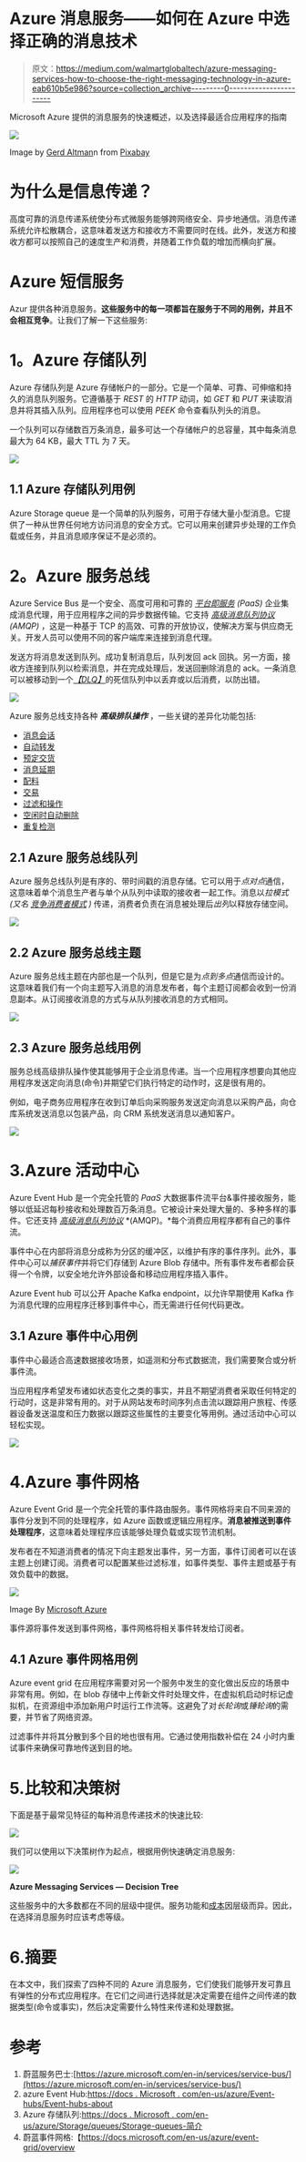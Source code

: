 # Azure 消息服务——如何在 Azure 中选择正确的消息技术

> 原文：<https://medium.com/walmartglobaltech/azure-messaging-services-how-to-choose-the-right-messaging-technology-in-azure-eab610b5e986?source=collection_archive---------0----------------------->

Microsoft Azure 提供的消息服务的快速概述，以及选择最适合应用程序的指南

![](img/90a176cc755ba572606e1379bea1ca81.png)

Image by [Gerd Altman](https://pixabay.com/users/geralt-9301/?utm_source=link-attribution&utm_medium=referral&utm_campaign=image&utm_content=4610699)n from [Pixabay](https://pixabay.com/photos/away-feet-shoes-road-surface-4610699/)

# **为什么是信息传递？**

高度可靠的消息传递系统使分布式微服务能够跨网络安全、异步地通信。消息传递系统允许松散耦合，这意味着发送方和接收方不需要同时在线。此外，发送方和接收方都可以按照自己的速度生产和消费，并随着工作负载的增加而横向扩展。

# **Azure 短信服务**

Azur 提供各种消息服务。**这些服务中的每一项都旨在服务于不同的用例，并且不会相互竞争**。让我们了解一下这些服务:

# **1。Azure 存储队列**

Azure 存储队列是 Azure 存储帐户的一部分。它是一个简单、可靠、可伸缩和持久的消息队列服务。它遵循基于 *REST* 的 *HTTP* 动词，如 *GET* 和 *PUT* 来读取消息并将其插入队列。应用程序也可以使用 *PEEK* 命令查看队列头的消息。

一个队列可以存储数百万条消息，最多可达一个存储帐户的总容量，其中每条消息最大为 64 KB，最大 TTL 为 7 天。

![](img/339797c5e091d539d918d54070e0c091.png)

## 1.1 Azure 存储队列用例

Azure Storage queue 是一个简单的队列服务，可用于存储大量小型消息。它提供了一种从世界任何地方访问消息的安全方式。它可以用来创建异步处理的工作负载或任务，并且消息顺序保证不是必须的。

# **2。Azure 服务总线**

Azure Service Bus 是一个安全、高度可用和可靠的 [*平台即服务*](https://azure.microsoft.com/en-in/overview/what-is-paas/) *(PaaS)* 企业集成消息代理，用于应用程序之间的异步数据传输。它支持 [*高级消息队列协议*](https://en.wikipedia.org/wiki/Advanced_Message_Queuing_Protocol) *(AMQP)* ，这是一种基于 TCP 的高效、可靠的开放协议，使解决方案与供应商无关。开发人员可以使用不同的客户端库来连接到消息代理。

发送方将消息发送到队列。成功复制消息后，队列发回 ack 回执。另一方面，接收方连接到队列以检索消息，并在完成处理后，发送回删除消息的 ack。一条消息可以被移动到一个[*【DLQ】*](https://docs.microsoft.com/en-us/azure/service-bus-messaging/service-bus-dead-letter-queues)的死信队列中以丢弃或以后消费，以防出错。

![](img/d51df477b51c9c647962b79184c5d719.png)

Azure 服务总线支持各种 ***高级排队操作*** ，一些关键的差异化功能包括:

*   [消息会话](https://docs.microsoft.com/en-us/azure/service-bus-messaging/message-sessions)
*   [自动转发](https://docs.microsoft.com/en-us/azure/service-bus-messaging/service-bus-auto-forwarding)
*   [预定交货](https://docs.microsoft.com/en-us/azure/service-bus-messaging/message-sequencing#scheduled-messages)
*   [消息延期](https://docs.microsoft.com/en-us/azure/service-bus-messaging/message-deferral)
*   [配料](https://docs.microsoft.com/en-us/azure/service-bus-messaging/service-bus-performance-improvements#client-side-batching)
*   [交易](https://docs.microsoft.com/en-us/azure/service-bus-messaging/service-bus-transactions)
*   [过滤和操作](https://docs.microsoft.com/en-us/azure/service-bus-messaging/topic-filters)
*   [空闲时自动删除](https://docs.microsoft.com/en-us/dotnet/api/microsoft.servicebus.messaging.queuedescription.autodeleteonidle)
*   [重复检测](https://docs.microsoft.com/en-us/azure/service-bus-messaging/duplicate-detection)

## 2.1 Azure 服务总线队列

Azure 服务总线队列是有序的、带时间戳的消息存储。它可以用于*点对点*通信，这意味着单个消息生产者与单个从队列中读取的接收者一起工作。消息以*拉模式(又名* [*竞争消费者模式*](https://docs.microsoft.com/en-us/azure/architecture/patterns/competing-consumers) *)* 传递，消费者负责在消息被处理后*出列*以释放存储空间。

![](img/64b928dc99176d9a1fa7bfb4df14ddcf.png)

## 2.2 Azure 服务总线主题

Azure 服务总线主题在内部也是一个队列，但是它是为*点到多点*通信而设计的。这意味着我们有一个向主题写入消息的消息发布者，每个主题订阅都会收到一份消息副本。从订阅接收消息的方式与从队列接收消息的方式相同。

![](img/c67337a270080fd2a640f5bc21431788.png)

## 2.3 Azure 服务总线用例

服务总线高级排队操作使其能够用于企业消息传递。当一个应用程序想要向其他应用程序发送定向消息(命令)并期望它们执行特定的动作时，这是很有用的。

例如，电子商务应用程序在收到订单后向采购服务发送定向消息以采购产品，向仓库系统发送消息以包装产品，向 CRM 系统发送消息以通知客户。

![](img/eb290ff12ff3da975935f1fe00acfd11.png)

# 3.Azure 活动中心

Azure Event Hub 是一个完全托管的 *PaaS* 大数据事件流平台&事件接收服务，能够以低延迟每秒接收和处理数百万条消息。它被设计来处理大量的、多种多样的事件。它还支持 [*高级消息队列协议*](https://en.wikipedia.org/wiki/Advanced_Message_Queuing_Protocol) *(AMQP)。*每个消费应用程序都有自己的事件流。

事件中心在内部将消息分成称为分区的缓冲区，以维护有序的事件序列。此外，事件中心可以*捕获事件*并将它们存储到 Azure Blob 存储中。所有事件发布者都会获得一个令牌，以安全地允许外部设备和移动应用程序插入事件。

Azure Event hub 可以公开 Apache Kafka endpoint，以允许早期使用 Kafka 作为消息代理的应用程序迁移到事件中心，而无需进行任何代码更改。

## 3.1 Azure 事件中心用例

事件中心最适合高速数据接收场景，如遥测和分布式数据流，我们需要聚合或分析事件流。

当应用程序希望发布诸如状态变化之类的事实，并且不期望消费者采取任何特定的行动时，这是非常有用的。对于从网站发布时间序列点击流以跟踪用户旅程、传感器设备发送温度和压力数据以跟踪这些属性的主要变化等用例。通过活动中心可以轻松实现。

![](img/e94ad67a4d4ed31b2d3ce04793162371.png)

# 4.Azure 事件网格

Azure Event Grid 是一个完全托管的事件路由服务。事件网格将来自不同来源的事件分发到不同的处理程序，如 Azure 函数或逻辑应用程序。**消息被推送到事件处理程序**，这意味着处理程序应该能够处理负载或实现节流机制。

发布者在不知道消费者的情况下向主题发出事件，另一方面，事件订阅者可以在该主题上创建订阅。消费者可以配置某些过滤标准，如事件类型、事件主题或基于有效负载中的数据。

![](img/3c5e43734a06a62a8b52335931da9943.png)

Image By [Microsoft Azure](https://docs.microsoft.com/en-us/learn/modules/choose-a-messaging-model-in-azure-to-connect-your-services/media/4-event-grid.png)

事件源将事件发送到事件网格，事件网格将相关事件转发给订阅者。

## 4.1 Azure 事件网格用例

Azure event grid 在应用程序需要对另一个服务中发生的变化做出反应的场景中非常有用。例如，在 blob 存储中上传新文件时处理文件，在虚拟机启动时标记虚拟机，在资源组中添加新用户时运行工作流等。这避免了对*长轮询*或*锤轮询*的需要，并节省了网络资源。

过滤事件并将其分散到多个目的地也很有用。它通过使用指数补偿在 24 小时内重试事件来确保可靠地传送到目的地。

# 5.比较和决策树

下面是基于最常见特征的每种消息传递技术的快速比较:

![](img/36441916e3ba37aeb4c51a404faf0626.png)

我们可以使用以下决策树作为起点，根据用例快速确定消息服务:

![](img/c1f056a17622fa91815342c5596f4f49.png)

**Azure Messaging Services — Decision Tree**

这些服务中的大多数都在不同的层级中提供。服务功能和[成本](https://azure.microsoft.com/en-in/pricing/)因层级而异。因此，在选择消息服务时应该考虑等级。

# 6.摘要

在本文中，我们探索了四种不同的 Azure 消息服务，它们使我们能够开发可靠且有弹性的分布式应用程序。在它们之间进行选择就是决定需要在组件之间传递的数据类型(命令或事实)，然后决定需要什么特性来传递和处理数据。

# 参考

1.  蔚蓝服务巴士:[https://azure.microsoft.com/en-in/services/service-bus/](https://azure.microsoft.com/en-in/services/service-bus/)
2.  azure Event Hub:[https://docs . Microsoft . com/en-us/azure/Event-hubs/Event-hubs-about](https://docs.microsoft.com/en-us/azure/event-hubs/event-hubs-about)
3.  Azure 存储队列:[https://docs . Microsoft . com/en-us/azure/Storage/queues/Storage-queues-简介](https://docs.microsoft.com/en-us/azure/storage/queues/storage-queues-introduction)
4.  蔚蓝事件网格:【https://docs.microsoft.com/en-us/azure/event-grid/overview 